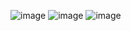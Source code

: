 ![image](https://github.com/user-attachments/assets/1a4cfa1e-b090-4d32-8967-8a3aabc2e496)
![image](https://github.com/user-attachments/assets/dc2fb7ba-f918-4fb3-9ceb-9de24ca70213)
![image](https://github.com/user-attachments/assets/ed7ee0fe-c32a-488b-b820-c1e8beb38781)
